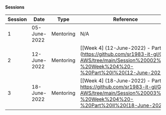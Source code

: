 **Sessions**

Session | Date | Type | Reference | Comments |
--- | --- | --- | --- | --- |
1 | 05-June-2022 | Mentoring | N/A | N/A
2 | 12-June-2022 | Mentoring | [[Week 4] (12-June-2022) - Part I] (https://github.com/sr1983-it-gl/GL-AWS/tree/main/Session%20002%20-%20Week%204%20-%20Part%20I%20(12-June-2022)) | EBS Scenarios, S3 CLI Examples
3 | 18-June-2022 | Mentoring | [[Week 4] (18-June-2022) - Part II] https://github.com/sr1983-it-gl/GL-AWS/tree/main/Session%20003%20-%20Week%204%20-%20Part%20II%20(18-June-2022) | S3 Replication Scenarios 
